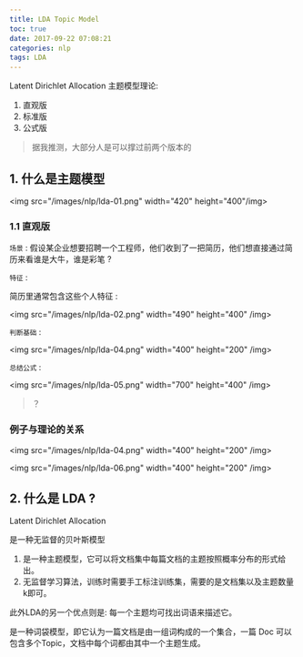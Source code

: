 ```yaml
---
title: LDA Topic Model
toc: true
date: 2017-09-22 07:08:21
categories: nlp
tags: LDA
---
```


Latent Dirichlet Allocation 主题模型理论:

 1. 直观版
 2. 标准版
 3. 公式版

<!-- more -->

>                                           据我推测，大部分人是可以撑过前两个版本的

## 1. 什么是主题模型

<img src="/images/nlp/lda-01.png" width="420" height="400"/img>

### 1.1 直观版

`场景` : 假设某企业想要招聘一个工程师，他们收到了一把简历，他们想直接通过简历来看谁是大牛，谁是彩笔 ?

`特征` :

简历里通常包含这些个人特征 :

<img src="/images/nlp/lda-02.png" width="490" height="400" /img>

`判断基础` :

<img src="/images/nlp/lda-04.png" width="400" height="200" /img>

`总结公式` :

<img src="/images/nlp/lda-05.png" width="700" height="400" /img>

> ？

### 例子与理论的关系

<img src="/images/nlp/lda-04.png" width="400" height="200" /img>

<img src="/images/nlp/lda-06.png" width="400" height="200" /img>

## 2. 什么是 LDA ?

Latent Dirichlet Allocation

            是一种无监督的贝叶斯模型

  1. 是一种主题模型，它可以将文档集中每篇文档的主题按照概率分布的形式给出。
  2. 无监督学习算法，训练时需要手工标注训练集，需要的是文档集以及主题数量k即可。

此外LDA的另一个优点则是: 每一个主题均可找出词语来描述它。                 

是一种词袋模型，即它认为一篇文档是由一组词构成的一个集合，一篇 Doc 可以包含多个Topic，文档中每个词都由其中一个主题生成。

[1]: /images/nlp/lda-01.png
[2]: /images/nlp/lda-02.png
[3]: /images/nlp/lda-03.png
[4]: /images/nlp/lda-04.png
[5]: /images/nlp/lda-05.png

<script type="text/x-mathjax-config">
  MathJax.Hub.Config({
    extensions: ["tex2jax.js"],
    jax: ["input/TeX"],
    tex2jax: {
      inlineMath: [ ['$','$'], ['\\(','\\)'] ],
      displayMath: [ ['$$','$$']],
      processEscapes: true
    }
  });
</script>
<script type="text/javascript" src="https://cdn.mathjax.org/mathjax/latest/MathJax.js?config=TeX-AMS_HTML,http://myserver.com/MathJax/config/local/local.js">
</script>

